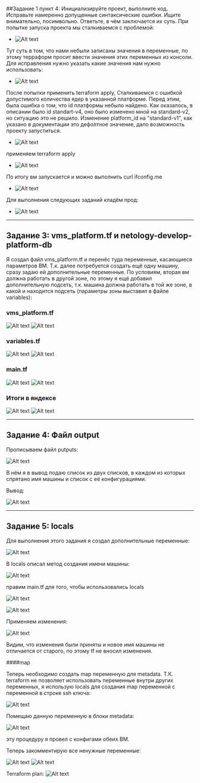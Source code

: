 ##Задание 1 пункт 4: Инициализируйте проект, выполните код. Исправьте намеренно допущенные синтаксические ошибки. Ищите внимательно, посимвольно. Ответьте, в чём заключается их суть.
При попытке запуска проекта мы сталкиваемся с проблемой:
- ![Alt text](image.png)

Тут суть в том, что нами небыли записаны значения в переменные, по этому терраформ просит ввести значения этих переменных из консоли.
Для исправления нужно указать какие значения нам нужно использовать:

- ![Alt text](image-2.png)

После попытки применить terraform apply, Сталкиваемся с ошибкой допустимого количества ядер в указанной платформе. Перед этим, была ошибка о том, что id платформы небыло найдено. Как оказалось, в описании было id standart-v4, оно было изменено мной на standard-v2,  но ситуацию это не решило. Изменение platform_id на "standard-v1", как указано в документации это дефолтное значение, дало возможность проекту запуститься.

- ![Alt text](image-1.png)

 применяем terraform apply 

- ![Alt text](image-4.png)

По итогу вм запускается и можно выполнить curl ifconfig.me

- ![Alt text](image-3.png)

Для выполнения следующих заданий кладём прод:

- ![Alt text](image-5.png)

------

## Задание 3: vms_platform.tf и netology-develop-platform-db

Я создал файл vms_platform.tf и перенёс туда переменные, касающиеся параметров ВМ. Т.к. далее потребуется создать ещё одну машину, сразу задаю ей дополнительные переменные. По условиям, вторая вм должна работать в другой зоне, по этому я ещё добавил дополнительную подсеть, т.к. машина должна работать в той же зоне, в какой и находится подсеть (параметры зоны выставил в файле variables):
### vms_platform.tf
![Alt text](image-6.png)
![Alt text](image-7.png)


### variables.tf
![Alt text](image-8.png)
![Alt text](image-9.png)

### main.tf

![Alt text](image-10.png)
![Alt text](image-11.png)

### Итоги в яндексе
![Alt text](image-12.png)
![Alt text](image-13.png)

------

## Задание 4: Файл output
Прописываем файл putputs:

![Alt text](image-16.png)

В нём я в вывод подаю список из двух списков, в каждом из которых спрятано имя машины и список с её конфигурациями.

Вывод:

![Alt text](image-17.png)

-----

## Задание 5: locals

Для выполнения этого задания я создал дополнительные переменные:

![Alt text](image-18.png)

В locals описал метод создания имени машины:

![Alt text](image-19.png)

правим main.tf для того, чтобы использовались locals

![Alt text](image-20.png)

![Alt text](image-21.png)

Применяем изменения:

![Alt text](image-22.png)

Видим, что изменения были приняты и новое имя машины не отличается от старого, по этому tf не вносил изменения.

####map

Теперь необходимо создать map переменную для metadata. Т.К. terraform не позволяет использовать переменные внутри других переменных, я использую locals для создания map переменной с переменной в строке ssh ключа:

![Alt text](image-23.png)

Помещаю данную переменную в блоки metadata:

![Alt text](image-24.png)

эту процедуру я провел с конфигами обеих ВМ.

Теперь закомментирую все ненужные переменные:

![Alt text](image-25.png)
![Alt text](image-26.png)

Terraform plan:
![Alt text](image-27.png)